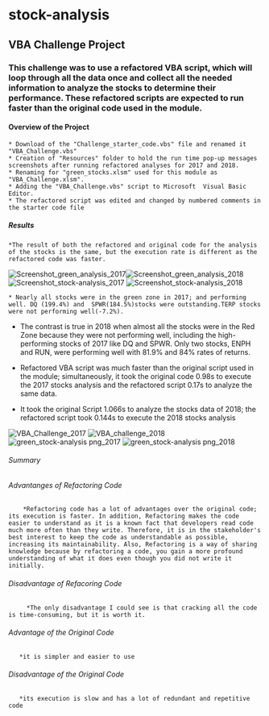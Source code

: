 # stock-analysis
## VBA  Challenge Project
### This challenge was to use a refactored VBA script, which will loop through all the data once and collect all the needed information to analyze the stocks to determine their performance. These refactored scripts are expected to run faster than the original code used in the module.
#### Overview of the Project
    * Download of the "Challenge_starter_code.vbs" file and renamed it "VBA_Challenge.vbs"
    * Creation of "Resources" folder to hold the run time pop-up messages screenshots after running refactored analyses for 2017 and 2018.
    * Renaming for "green_stocks.xlsm" used for this module as "VBA_Challenge.xlsm".
    * Adding the "VBA_Challenge.vbs" script to Microsoft  Visual Basic Editor.
    * The refactored script was edited and changed by numbered comments in the starter code file

##### Results
    *The result of both the refactored and original code for the analysis of the stocks is the same, but the execution rate is different as the refactored code was faster.
   ![Screenshot_green_analysis_2017](https://user-images.githubusercontent.com/64270455/183978635-98230285-1443-4769-8219-61adf59425e2.png)![Screenshot_green_analysis_2018](https://user-images.githubusercontent.com/64270455/183978679-1275ea4f-b29c-4c82-ae2c-d008fb76c94d.png) 
   ![Screenshot_stock-analysis_2017](https://user-images.githubusercontent.com/64270455/183979031-e255d242-0422-4f79-a8c4-3778bf26ad48.png)
![Screenshot_stock-analysis_2018](https://user-images.githubusercontent.com/64270455/183979132-62cf4638-cadb-4012-a9ee-b6c196e85b2c.png)


    * Nearly all stocks were in the green zone in 2017; and performing well. DQ (199.4%) and  SPWR(184.5%)stocks were outstanding.TERP stocks were not performing well(-7.2%).
   
   * The contrast is true in 2018 when almost all the stocks were in the Red Zone because they were not performing well, including the high-performing stocks of 2017 like DQ and SPWR. Only two stocks, ENPH and RUN, were performing well with 81.9% and 84% rates of returns.
   
   *  Refactored VBA script was much faster than the original script used in the module; simultaneously, it took the original code 0.98s to execute the 2017 stocks analysis and the refactored script 0.17s to analyze the same data.
   
   *  It took the original Script 1.066s to analyze the stocks data of 2018; the refactored script took 0.144s to execute the 2018 stocks analysis
   
   ![VBA_Challenge_2017](https://user-images.githubusercontent.com/64270455/183961718-07ae3295-cdf6-4991-aae0-cebbe695cfd1.png)
   ![VBA_challenge_2018](https://user-images.githubusercontent.com/64270455/183961840-3815eb86-3024-42d1-ae8d-2fb85611fb99.png)
   ![green_stock-analysis png_2017](https://user-images.githubusercontent.com/64270455/183961938-2a6fea12-f870-46bb-8582-707212e168bf.png)
   ![green_stock-analysis png_2018](https://user-images.githubusercontent.com/64270455/183962012-90feb860-1b8c-41b1-9646-7670f850a856.png)
   
   ###### Summary
   ###### Advantanges of Refactoring Code
        *Refactoring code has a lot of advantages over the original code; its execution is faster. In addition, Refactoring makes the code easier to understand as it is a known fact that developers read code much more often than they write. Therefore, it is in the stakeholder's best interest to keep the code as understandable as possible, increasing its maintainability. Also, Refactoring is a way of sharing knowledge because by refactoring a code, you gain a more profound understanding of what it does even though you did not write it initially.
   ###### Disadvantage of Refacoring Code
         *The only disadvantage I could see is that cracking all the code is time-consuming, but it is worth it.
  ###### Advantage of the Original Code
       *it is simpler and easier to use
  ###### Disadvantage of the Original Code
       *its execution is slow and has a lot of redundant and repetitive code
